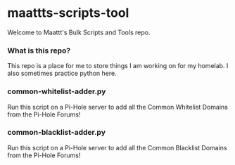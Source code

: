 # maattts-scripts-tool
Welcome to Maattt's Bulk Scripts and Tools repo. 

<h3>What is this repo?</h3>
This repo is a place for me to store things I am working on for my homelab. I also sometimes practice python here.

<h3>common-whitelist-adder.py</h3>
Run this script on a Pi-Hole server to add all the Common Whitelist Domains from the Pi-Hole Forums!

<h3>common-blacklist-adder.py</h3>
Run this script on a Pi-Hole server to add all the Common Blacklist Domains from the Pi-Hole Forums!
